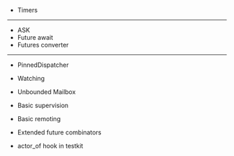 * Timers

-------------------------

* ASK
* Future await
* Futures converter

-------------------------

* PinnedDispatcher
* Watching
* Unbounded Mailbox
* Basic supervision
* Basic remoting

* Extended future combinators
* actor_of hook in testkit
